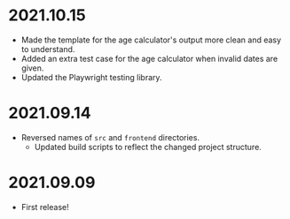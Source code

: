 # 2021.10.15

- Made the template for the age calculator's output more clean and easy to understand.
- Added an extra test case for the age calculator when invalid dates are given.
- Updated the Playwright testing library.

# 2021.09.14

- Reversed names of `src` and `frontend` directories.
  - Updated build scripts to reflect the changed project structure.

# 2021.09.09

- First release!
